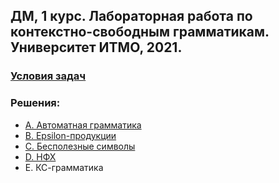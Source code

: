 ## ДМ, 1 курс. Лабораторная работа по контекстно-свободным грамматикам.<br>Университет ИТМО, 2021.

### [Условия задач](s2-02-lab-cf-grammar.pdf)

### Решения:

- [A. Автоматная грамматика](src/A.cpp)
- [B. Epsilon-продукции](src/B.cpp)
- [C. Бесполезные символы](src/C.cpp)
- [D. НФХ](src/D.cpp)
- E. КС-грамматика